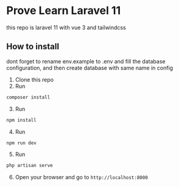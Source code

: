 # Prove Learn Laravel 11

this repo is laravel 11 with vue 3 and tailwindcss

## How to install

dont forget to rename env.example to .env and fill the database configuration, and then create database with same name in config

1. Clone this repo
2. Run

```php
composer install
```

3. Run

```php
npm install
```

4. Run

```php
npm run dev
```

5. Run

```php
php artisan serve
```

6. Open your browser and go to `http://localhost:8000`

```

```
